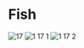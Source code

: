 # Fish
 
![17](https://user-images.githubusercontent.com/123800500/232320125-6040e1e8-4281-43db-b586-9411e4dc77c1.JPG)
![1 17 1](https://user-images.githubusercontent.com/123800500/232320131-522f1ee7-bcc5-463f-8f6a-c66a5d5b172c.JPG)
![1 17 2](https://user-images.githubusercontent.com/123800500/232320133-cd13caf5-114b-4628-86e3-04cb5e4f8e00.JPG)
